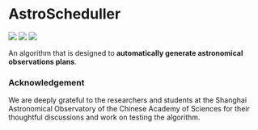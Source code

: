 # AstroScheduller  

[![](https://img.shields.io/badge/license-MIT-green)](https://github.com/xiawenke/AstroScheduller/blob/main/LICENSE)
[![](https://img.shields.io/badge/release-v2.1.3-informational)](https://github.com/xiawenke/AstroScheduller/releases)
[![](https://img.shields.io/badge/python-%3E%3D%203.8-orange)](https://github.com/xiawenke/AstroScheduller/releases)

An algorithm that is designed to **automatically generate astronomical observations plans**. 

### Acknowledgement

We are deeply grateful to the researchers and students at the Shanghai Astronomical Observatory of the Chinese Academy of Sciences for their thoughtful discussions and work on testing the algorithm.

